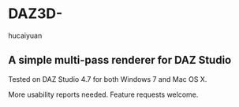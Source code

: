 # DAZ3D-
hucaiyuan
## A simple multi-pass renderer for DAZ Studio
Tested on DAZ Studio 4.7 for both Windows 7 and Mac OS X.

More usability reports needed. Feature requests welcome.
